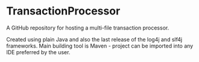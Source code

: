 # TransactionProcessor
A GitHub repository for hosting a multi-file transaction processor.

Created using plain Java and also the last release of the log4j and slf4j frameworks.
Main building tool is Maven - project can be imported into any IDE preferred by the user.
